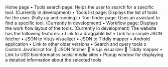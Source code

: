 Home page
•	Tools search page: Helps the user to search for a specific tool. (Currently in development)
•	Tools list page: 	Displays the list of tools for the user. (Fully up and running)
•	Tool finder page: Uses an assistant to find a specific tool. (Currently in development)
•	Workflow page: Displays the work flow layout of the tools. (Currently in development)
The website has the following features:
•	Link to a draggable list
•	Link to a simple JSON fetcher
•	JSON to Vis.js visualizer
•	JSON to Tiddly mapper
•	Android application
•	Link to other older versions
•	Search and query tools
o	Custom JavaScript for:
      	JSON fetcher
      	Vis.js visualizer
      	Tiddly mapper
•	Link to USD bioinformatics social media sites
•	Popup window for displaying a detailed information about the selected tools
